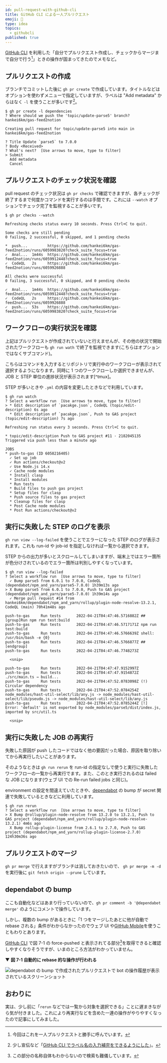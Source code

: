 ```yaml
---
id: pull-request-with-github-cli
title: GitHub CLI による一人プルリクエスト
emoji: 🏃
type: idea
topics:
  - githubcli
published: true
---
```


[GitHub CLI] を利用した「自分でプルリクエスト作成し、チェックからマージまで自分で行う[^hitori]」ときの操作が固まってきたのでメモなど。

[^hitori]: 今回はこれを一人プルリクエストと勝手に呼んでいます。

## プルリクエストの作成

ブランチでコミットした後に `gh pr create` で作成しています。タイトルなどはオプションを使わずメニューで指定していますが、ラベルは "Add metadata" からはなく `-l` を使うことが多いです[^completion]。

[^completion]: 少し宣伝など「[GitHub CLI でラベル名の入力補完をできるようにした](https://zenn.dev/hankei6km/articles/completion-label-names-in-github-cli)」。

```shell-session
$ gh pr create -l dependencies
? Where should we push the 'topic/update-parse5' branch? hankei6km/gas-feed2notion

Creating pull request for topic/update-parse5 into main in hankei6km/gas-feed2notion

? Title Update `parse5` to 7.0.0
? Body <Received>
? What's next?  [Use arrows to move, type to filter]
> Submit
  Add metadata
  Cancel
```

## プルリクエストのチェック状況を確認

pull request のチェック状況は `gh pr checks` で確認できますが、各チェックが終了するまで何度かコマンドを実行するのは手間です。これには `--watch` オプションでチェック完了を監視することが多いです。

```shell-session
$ gh pr checks --watch

Refreshing checks status every 10 seconds. Press Ctrl+C to quit.

Some checks are still pending
0 failing, 2 successful, 0 skipped, and 1 pending checks

*  push...         https://github.com/hankei6km/gas-feed2notion/runs/6059983820?check_suite_focus=true
✓  Anal...  1m44s  https://github.com/hankei6km/gas-feed2notion/runs/6059912448?check_suite_focus=true
✓  CodeQL   2s     https://github.com/hankei6km/gas-feed2notion/runs/6059926888

All checks were successful
0 failing, 3 successful, 0 skipped, and 0 pending checks

✓  Anal...  1m44s  https://github.com/hankei6km/gas-feed2notion/runs/6059912448?check_suite_focus=true
✓  CodeQL   2s     https://github.com/hankei6km/gas-feed2notion/runs/6059926888
✓  push...  53s    https://github.com/hankei6km/gas-feed2notion/runs/6059983820?check_suite_focus=true
```

## ワークフローの実行状況を確認

上記はプルリクエストが作成されていないと行えませんが、その他の状況で開始されたワークフローも `gh run wath` で終了を監視できます(こちらはオプションではなくサブコマンド)。

こちらはコマンドを入力するとリポジトリで実行中のワークフローが表示されて選択するようになります。同時に 1 つのワークフローしか選択できませんが、JOB と STEP 単位の進捗状況が表示されます\[^tmux]。

STEP が多いときや `.yml` の内容を変更したときなどで利用しています。

[^tmuix]: コマンドを複数実行すれば同時に複数の実行状況も確認できます。

```shell-session
$ gh run watch
? Select a workflow run  [Use arrows to move, type to filter]
> * Edit description of `pacakge.json`, CodeQL (topic/edit-description) 6s ago
  * Edit description of `pacakge.json`, Push to GAS project (topic/edit-description) 7s ago

Refreshing run status every 3 seconds. Press Ctrl+C to quit.

* topic/edit-description Push to GAS project #11 · 2182045135
Triggered via push less than a minute ago

JOBS
* push-to-gas (ID 6058216405)
  ✓ Set up job
  ✓ Run actions/checkout@v2
  ✓ Use Node.js 14.x
  ✓ Cache node modules
  * Install clasp
  * Install modules
  * Run tests
  * Build files to push gas project
  * Setup files for clasp
  * Push source files to gas project
  * Cleanup files for clasp
  * Post Cache node modules
  * Post Run actions/checkout@v2
```

## 実行に失敗した STEP のログを表示

`gh run view --log-failed` を使うことでエラーになった STEP のログが表示されます。これも run-id や job-id を指定しなければ一覧から選択できます。

STEP からの出力が多いとスクロールしてしまいますが、端末上ではエラー箇所が色分けされているのでエラー箇所は判別しやすくなっています。

```shell-session
$ gh run view --log-failed
? Select a workflow run  [Use arrows to move, type to filter]
  ✓ Bump parse5 from 6.0.1 to 7.0.0, CodeQL (dependabot/npm_and_yarn/parse5-7.0.0) 1h39m13s ago
> X Bump parse5 from 6.0.1 to 7.0.0, Push to GAS project (dependabot/npm_and_yarn/parse5-7.0.0) 1h39m14s ago
  ✓ Merge pull request #14 from hankei6km/dependabot/npm_and_yarn/rollup/plugin-node-resolve-13.2.1, CodeQL (main) 70h41m48s ago

push-to-gas     Run tests       2022-04-21T04:47:46.5716882Z ##[group]Run npm run test:build
push-to-gas     Run tests       2022-04-21T04:47:46.5717171Z npm run test:build
push-to-gas     Run tests       2022-04-21T04:47:46.5766639Z shell: /usr/bin/bash -e {0}
push-to-gas     Run tests       2022-04-21T04:47:46.5766877Z ##[endgroup]
push-to-gas     Run tests       2022-04-21T04:47:46.7748273Z

  <snip>

push-to-gas     Run tests       2022-04-21T04:47:47.9152997Z
push-to-gas     Run tests       2022-04-21T04:47:47.9154872Z ./src/main.ts → build...
push-to-gas     Run tests       2022-04-21T04:47:52.0783098Z (!) Circular dependency
push-to-gas     Run tests       2022-04-21T04:47:52.0784254Z node_modules/hast-util-select/lib/any.js -> node_modules/hast-util-select/lib/pseudo.js -> node_modules/hast-util-select/lib/any.js
push-to-gas     Run tests       2022-04-21T04:47:52.0785244Z [!] Error: 'default' is not exported by node_modules/parse5/dist/index.js, imported by src/util.ts

  <snip>
```

## 実行に失敗した JOB の再実行

失敗した原因が push したコードではなく他の要因だった場合、原因を取り除いてから再実行したいことがあります。

そのようなときは `gh run rerun` を run-id の指定なしで使うと実行に失敗したワークフローの一覧から再実行でます。また、このとき実行されるのは failed な JOB になります(ウェブ UI での Re-run failed jobs と同じ)。

environment の設定を間違えていたときや、[dependabot] の bump が secret 関連で失敗しているときなどに利用しています。

```shell-session
$ gh run rerun
? Select a workflow run  [Use arrows to move, type to filter]
> X Bump @rollup/plugin-node-resolve from 13.2.0 to 13.2.1, Push to GAS project (dependabot/npm_and_yarn/rollup/plugin-node-resolve-13.2.1) 4m6s ago
  X Bump rollup-plugin-license from 2.6.1 to 2.7.0, Push to GAS project (dependabot/npm_and_yarn/rollup-plugin-license-2.7.0) 124h30m36s ago
```

## プルリクエストのマージ

`gh pr merge` で行えますがブランチは消しておきたいので、 `gh pr merge -m -d` を実行後に `git fetch origin --prune` しています。

## dependabot の bump

ここも自動化などはあまり行っていないので、`gh pr comment -b '@dependabot merge'` のようにコメントで操作しています。

しかし、複数の bump があるときに「1 つをマージしたあとに他が自動で rebase される」条件がわからなかったのでウェブ UI や[GitHub Mobile]を使うこともわりとあります。

[GitHub CLI] で図 7-1 の force-pushed と表示されてる部分[^view]を取得できると確認しやすくなりそうですが、いまのところ方法がわかっていません。

[^view]: この部分の名称自体もわからないので検索も難儀しています。

▼ **図 7-1 自動的に rebase 的な操作が行われる**

![dependabot の bump で作成されたプルリクエストで bot の操作履歴が表示されているスクリーンショット](https://images.microcms-assets.io/assets/1fff6177c5c74aac8d5158dc17492c92/67fa71fc86394c7b89bd74c95cc9c30b/pull-request-with-github-cli-force-pushed.png?w=859\&h=194\&auto=compress%2Cformat)

## おわりに

実は、少し前に「`rerun` などでは一覧から対象を選択できる」ことに遅まきながら気が付きました。これにより再実行などを含めた一連の操作がやりやすくなったので記事にしてみました。

[dependabot]: https://docs.github.com/ja/code-security/dependabot

[GitHub CLI]: https://cli.github.com/

[GitHub Mobile]: https://github.com/mobile
